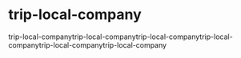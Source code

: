 # trip-local-company
trip-local-companytrip-local-companytrip-local-companytrip-local-companytrip-local-companytrip-local-company
